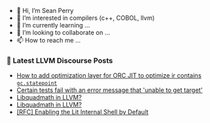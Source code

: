 - 👋 Hi, I’m Sean Perry
- 👀 I’m interested in compilers (c++, COBOL, llvm)
- 🌱 I’m currently learning ...
- 💞️ I’m looking to collaborate on ...
- 📫 How to reach me ...

<!---
s66perry/s66perry is a ✨ special ✨ repository because its `README.md` (this file) appears on your GitHub profile.
You can click the Preview link to take a look at your changes.
--->
### 📕 Latest LLVM Discourse Posts

<!-- DISCOURSE-LLVM:START -->
- [How to add optimization layer for ORC JIT to optimize ir contains `gc.statepoint`](https://discourse.llvm.org/t/how-to-add-optimization-layer-for-orc-jit-to-optimize-ir-contains-gc-statepoint/80182#post_1)
- [Certain tests fail with an error message that &#39;unable to get target&#39;](https://discourse.llvm.org/t/certain-tests-fail-with-an-error-message-that-unable-to-get-target/80181#post_1)
- [Libquadmath in LLVM?](https://discourse.llvm.org/t/libquadmath-in-llvm/80160#post_3)
- [Libquadmath in LLVM?](https://discourse.llvm.org/t/libquadmath-in-llvm/80160#post_2)
- [[RFC] Enabling the Lit Internal Shell by Default](https://discourse.llvm.org/t/rfc-enabling-the-lit-internal-shell-by-default/80179#post_3)
<!-- DISCOURSE-LLVM:END -->
